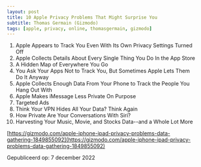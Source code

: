 ```yaml
---
layout: post
title: 10 Apple Privacy Problems That Might Surprise You
subtitle: Thomas Germain (Gizmodo)
tags: [apple, privacy, online, thomasgermain, gizmodo]
---
```


1. Apple Appears to Track You Even With Its Own Privacy Settings Turned Off 
2. Apple Collects Details About Every Single Thing You Do In the App Store
3. A Hidden Map of Everywhere You Go 
4. You Ask Your Apps Not to Track You, But Sometimes Apple Lets Them Do It Anyway 
5. Apple Collects Enough Data From Your Phone to Track the People You Hang Out With
6. Apple Makes iMessage Less Private On Purpose 
7. Targeted Ads 
8. Think Your VPN Hides All Your Data? Think Again 
9. How Private Are Your Conversations With Siri? 
10. Harvesting Your Music, Movie, and Stocks Data--and a Whole Lot More

[https://gizmodo.com/apple-iphone-ipad-privacy-problems-data-gathering-1849855092](https://gizmodo.com/apple-iphone-ipad-privacy-problems-data-gathering-1849855092)

Gepubliceerd op: 7 december 2022